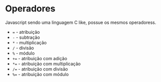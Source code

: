 # Operadores
Javascript sendo uma linguagem C like, possue os mesmos operadoress.
- `=` - atribuição
- `-` - subtração
- `*` - multiplicação
- `/` - divisão
- `%` - módulo
- `+=` - atribuição com adição
- `*=` - atribuição com multiplicação
- `/=` - atribuição com divisão
- `%=` - atribuição com módulo